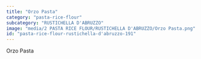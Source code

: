 ```yaml
---
title: "Orzo Pasta"
category: "pasta-rice-flour"
subcategory: "RUSTICHELLA D'ABRUZZO"
image: "media/2 PASTA RICE FLOUR/RUSTICHELLA D'ABRUZZO/Orzo Pasta.png"
id: "pasta-rice-flour-rustichella-d'abruzzo-191"
---
```


Orzo Pasta
